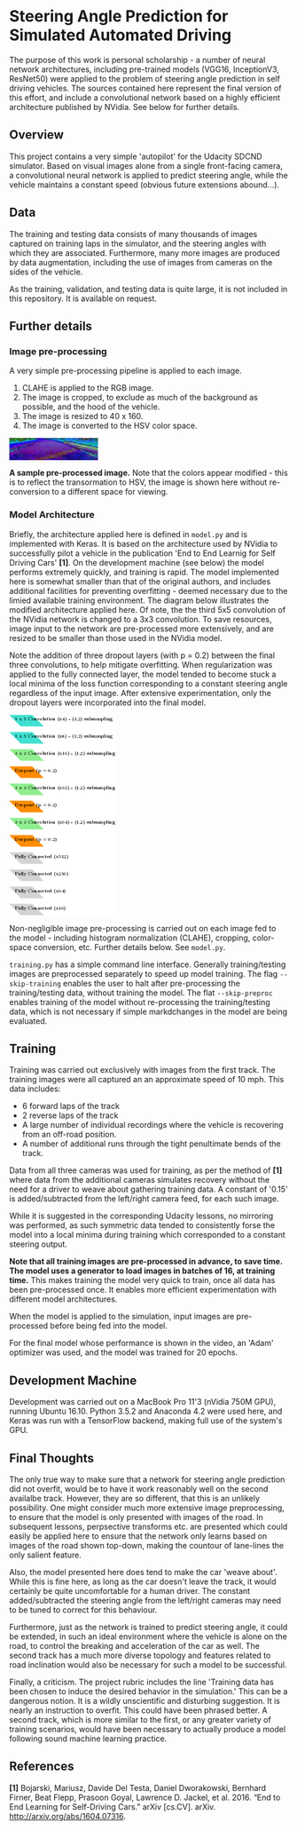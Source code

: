 # Steering Angle Prediction for Simulated Automated Driving

The purpose of this work is personal scholarship - a number of neural network architectures, including pre-trained models (VGG16, InceptionV3, ResNet50) were applied to the problem of steering angle prediction in self driving vehicles. The sources contained here represent the final version of this effort, and include a convolutional network based on a highly efficient architecture published by NVidia. See below for further details.

## Overview
This project contains a very simple 'autopilot' for the Udacity SDCND simulator. Based on visual images alone from a single front-facing camera, a convolutional neural network is applied to predict steering angle, while the vehicle maintains a constant speed (obvious future extensions abound...).

## Data
The training and testing data consists of many thousands of images captured on training laps in the simulator, and the steering angles with which they are associated. Furthermore, many more images are produced by data augmentation, including the use of images from cameras on the sides of the vehicle.

As the training, validation, and testing data is quite large, it is not included in this repository. It is available on request.

## Further details

### Image pre-processing
A very simple pre-processing pipeline is applied to each image.

1. CLAHE is applied to the RGB image.
2. The image is cropped, to exclude as much of the background as possible, and the hood of the vehicle.
3. The image is resized to 40 x 160.
4. The image is converted to the HSV color space.


<img align='center' src='sample.png' alt='A sample image, after pre-processing.'>

**A sample pre-processed image.** Note that the colors appear modified - this is to reflect the transormation to HSV, the image is shown here without re-conversion to a different space for viewing.


### Model Architecture
Briefly, the architecture applied here is defined in `model.py` and is implemented with Keras. It is based on the architecture used by NVidia to successfully pilot a vehicle in the publication 'End to End Learnig for Self Driving Cars' **[1]**. On the development machine (see below) the model performs extremely quickly, and training is rapid. The model implemented here is somewhat smaller than that of the original authors, and includes additional facilities for preventing overfitting - deemed necessary due to the limied available training environment. The diagram below illustrates the modified architecture applied here. Of note, the the third 5x5 convolution of the NVidia network is changed to a 3x3 convolution. To save resources, image input to the network are pre-processed more extensively, and are resized to be smaller than those used in the NVidia model.

Note the addition of three dropout layers (with p = 0.2) between the final three convolutions, to help mitigate overfitting. When regularization was applied to the fully connected layer, the model tended to become stuck a local minima of the loss function corresponding to a constant steering angle regardless of the input image. After extensive experimentation, only the dropout layers were incorporated into the final model.

<img align='center' src='steernet.png' alt='Steernet Architecture, modified from Bojarski et. al. 2016.'>

Non-negligible image pre-processing is carried out on each image fed to the model - including histogram normalization (CLAHE), cropping, color-space conversion, etc. Further details below. See `model.py`.

`training.py` has a simple command line interface. Generally training/testing images are preprocessed separately to speed up model training. The flag `--skip-training` enables the user to halt after pre-processing the training/testing data, without training the model. The flat `--skip-preproc` enables training of the model without re-processing the training/testing data, which is not necessary if simple markdchanges in the model are being evaluated.


## Training
Training was carried out exclusively with images from the first track. The training images were all captured an an approximate speed of 10 mph. This data includes:

- 6 forward laps of the track
- 2 reverse laps of the track
- A large number of individual recordings where the vehicle is recovering from an off-road position.
- A number of additional runs through the tight penultimate bends of the track.

Data from all three cameras was used for training, as per the method of **[1]** where data from the additional cameras simulates recovery without the need for a driver to weave about gathering training data. A constant of '0.15' is added/subtracted from the left/right camera feed, for each such image.

While it is suggested in the corresponding Udacity lessons, no mirroring was performed, as such symmetric data tended to consistently forse the model into a local minima during training which corresponded to a constant steering output.

**Note that all training images are pre-processed in advance, to save time. The model uses a generator to load images in batches of 16, at training time.** This makes training the model very quick to train, once all data has been pre-processed once. It enables more efficient experimentation with different model architectures.

When the model is applied to the simulation, input images are pre-processed before being fed into the model.

For the final model whose performance is shown in the video, an 'Adam' optimizer was used, and the model was trained for 20 epochs.

## Development Machine
Development was carried out on a MacBook Pro 11'3 (nVidia 750M GPU), running Ubuntu 16.10. Python 3.5.2 and Anaconda 4.2 were used here, and Keras was run with a TensorFlow backend, making full use of the system's GPU.

## Final Thoughts
The only true way to make sure that a network for steering angle prediction did not overfit, would be to have it work reasonably well on the second availalbe track. However, they are so different, that this is an unlikely possibility. One might consider much more extensive image preprocessing, to ensure that the model is only presented with images of the road. In subsequent lessons, perpsective transforms etc. are presented which could easily be applied here to ensure that the network only learns based on images of the road shown top-down, making the countour of lane-lines the only salient feature.

Also, the model presented here does tend to make the car 'weave about'. While this is fine here, as long as the car doesn't leave the track, it would certainly be quite uncomfortable for a human driver. The constant added/subtracted the steering angle from the left/right cameras may need to be tuned to correct for this behaviour.

Furthermore, just as the network is trained to predict steering angle, it could be extended, in such an ideal environment where the vehicle is alone on the road, to control the breaking and acceleration of the car as well. The second track has a much more diverse topology and features related to road inclination would also be necessary for such a model to be successful.

Finally, a criticism. The project rubric includes the line 'Training data has been chosen to induce the desired behavior in the simulation.' This can be a dangerous notion. It is a wildly unscientific and disturbing suggestion. It is nearly an instruction to overfit. This could have been phrased better. A second track, which is more similar to the first, or any greater variety of training scenarios, would have been necessary to actually produce a model following sound machine learning practice.

## References
**[1]** Bojarski, Mariusz, Davide Del Testa, Daniel Dworakowski, Bernhard Firner, Beat Flepp, Prasoon Goyal, Lawrence D. Jackel, et al. 2016. “End to End Learning for Self-Driving Cars.” arXiv [cs.CV]. arXiv. http://arxiv.org/abs/1604.07316.
